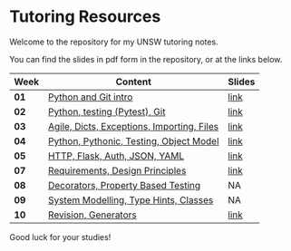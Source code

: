 # Tutoring Resources

Welcome to the repository for my UNSW tutoring notes.

You can find the slides in pdf form in the repository, or at the links below.

| Week   | Content                                            | Slides                                                                                                       |
| ------ | -------------------------------------------------- | ------------------------------------------------------------------------------------------------------------ |
| **01** | [Python and Git intro](wk01)                       | [link](https://docs.google.com/presentation/d/1Mgk6cB_KNv3GXMokIGNRWfF1tS6v-MzRyKUTmsF-H48/edit?usp=sharing) |
| **02** | [Python, testing (Pytest), Git](wk02)              | [link](https://docs.google.com/presentation/d/1gXspNi02Xue9iCcx0eoj3QXLQdCYDc6h66l2exoPWtA/edit?usp=sharing) |
| **03** | [Agile, Dicts, Exceptions, Importing, Files](wk03) | [link](https://docs.google.com/presentation/d/1F_q1Jx68CbRsAsXZPa4qtjuDZxfMjIn-v4R13oxAb_w/edit?usp=sharing) |
| **04** | [Python, Pythonic, Testing, Object Model](wk04)    | [link](https://docs.google.com/presentation/d/1IpmPqwIPT8-vgljGYWJcKk52yeV2wI3X3SrPAVy7NLM/edit?usp=sharing) |
| **05** | [HTTP, Flask, Auth, JSON, YAML](wk05)              | [link](https://docs.google.com/presentation/d/1DFm75Ty78kHaaKkXaT6J5NjIvQFgP0fpa0hovMklItE/edit?usp=sharing) |
| **07** | [Requirements, Design Principles](wk07)            | [link](https://docs.google.com/presentation/d/1TVuSEsquOhbCn74qPFTGs_r0pVC8CyUaJVO3jGzEnQI/edit?usp=sharing) |
| **08** | [Decorators, Property Based Testing](wk08)         | NA                                                                                                           |
| **09** | [System Modelling, Type Hints, Classes](wk09)      | NA                                                                                                           |
| **10** | [Revision, Generators](wk10)                       | [link](https://docs.google.com/presentation/d/1Jf4iQ516ZNE6hnIZ4oqVVKeSKgROhBEsoIyzmFKVOKY/edit?usp=sharing) |

Good luck for your studies!
